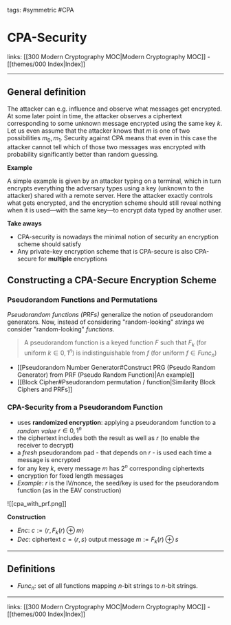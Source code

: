 tags: #symmetric #CPA

# CPA-Security

links:  [[300 Modern Cryptography MOC|Modern Cryptography MOC]] - [[themes/000 Index|Index]]

---

## General definition

The attacker can e.g. influence and observe what messages get encrypted. At some later point in time, the attacker observes a ciphertext corresponding to some unknown message encrypted using the same key $k$. Let us even assume that the attacker knows that $m$ is one of two possibilities $m_0, m_1$. Security against CPA means that even in this case the attacker cannot tell which of those two messages was encrypted with probability significantly better than random guessing.

**Example**

A simple example is given by an attacker typing on a terminal, which in turn encrypts everything the adversary types using a key (unknown to the attacker) shared with a remote server. Here the attacker exactly controls what gets encrypted, and the encryption scheme should still reveal nothing when it is used—with the same key—to encrypt data typed by another user.

**Take aways**

- CPA-security is nowadays the minimal notion of security an encryption scheme should satisfy
- Any private-key encryption scheme that is CPA-secure is also CPA-secure for **multiple** encryptions

## Constructing a CPA-Secure Encryption Scheme

### Pseudorandom Functions and Permutations

*Pseudorandom functions (PRFs)* generalize the notion of pseudorandom generators. Now, instead of considering "random-looking" *strings* we consider "random-looking" *functions*.

> A pseudorandom function is a keyed function $F$ such that $F_k$ (for uniform $k \in {0, 1}^n$) is indistinguishable from $f$ (for uniform $f \in Func_n$)

* [[Pseudorandom Number Generator#Construct PRG (Pseudo Random Generator) from PRF (Pseudo Random Function)|An example]]
* [[Block Cipher#Pseudorandom permutation / function|Similarity Block Ciphers and PRFs]]

### CPA-Security from a Pseudorandom Function

- uses **randomized encryption**: applying a pseudorandom function to a *random value* $r \in {0,1}^n$ 
- the ciphertext includes both the result as well as $r$ (to enable the receiver to decrypt)
- a *fresh* pseudorandom pad - that depends on $r$ - is used each time a message is encrypted
- for any key $k$, every message $m$ has $2^n$ corresponding ciphertexts
- encryption for fixed length messages
- *Example*: $r$ is the IV/nonce, the seed/key is used for the pseudorandom function (as in the EAV construction)

![[cpa_with_prf.png]]

**Construction**

- $Enc$: $c := \langle r, F_k(r) \oplus m \rangle$
- $Dec$: ciphertext $c = \langle r,s \rangle$ output message $m := F_k(r) \oplus s$

---

## Definitions
- $Func_n$: set of all functions mapping $n$-bit strings to $n$-bit strings.

---
links:  [[300 Modern Cryptography MOC|Modern Cryptography MOC]] - [[themes/000 Index|Index]]